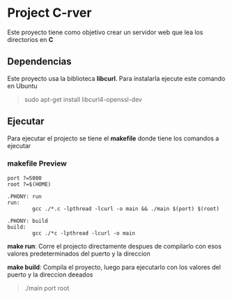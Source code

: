 # Project C-rver

Este proyecto tiene como objetivo crear un servidor web que lea los directorios en __C__


## Dependencias

Este proyecto usa la biblioteca __libcurl__. Para instalarla ejecute este comando en Ubuntu

> sudo apt-get install libcurl4-openssl-dev

## Ejecutar

Para ejecutar el projecto se tiene el __makefile__ donde tiene los comandos a ejecutar

### makefile Preview

```
port ?=5000
root ?=$(HOME)

.PHONY: run
run:
		gcc ./*.c -lpthread -lcurl -o main && ./main $(port) $(root)

.PHONY: build
build:
		gcc ./*c -lpthread -lcurl -o main
```

__make run__: Corre el projecto directamente despues de compilarlo con esos valores predeterminados del puerto y la direccion

__make build__: Compila el proyecto, luego para ejecutarlo con los valores del puerto y la direccion deeados

> ./main port root